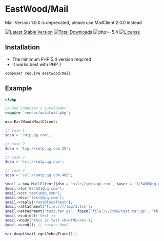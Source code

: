 # EastWood/Mail

Mail Version 1.0.0 is deprecated, please use MailClient 2.0.0 instead

[![Latest Stable Version](https://poser.pugx.org/eastwood/mail/v/stable)](https://packagist.org/packages/eastwood/mail)
[![Total Downloads](https://poser.pugx.org/eastwood/mail/downloads)](https://packagist.org/packages/eastwood/mail)
![php>=5.4](https://img.shields.io/badge/php-%3E%3D5.4-orange.svg?maxAge=2592000)
[![License](https://poser.pugx.org/eastwood/mail/license)](https://packagist.org/packages/eastwood/mail)



Installation
------------
- The minimum PHP 5.4 version required
- It works best with PHP 7

```
composer require eastwood/mail
```



Example
------------

```php
<?php

//Load Composer's autoloader
require 'vendor/autoload.php';

use EastWood\MailClient;

// case 1
$dsn = 'smtp.qq.com'; 

// case 2
$dsn = 'tcp://smtp.qq.com:25';

// case 3
$dsn = 'ssl://smtp.qq.com';

// case 4
$dsn = 'ssl://smtp.qq.com:465';

$mail = new MailClient($dsn = 'ssl://smtp.qq.com', $user = '123456@qq.com', $password = '843390444', $timeout = 5);
$mail->to('654321@qq.com'); 
$mail->cc('test1@qq.com');
$mail->bcc('test2@qq.com');
$mail->reply('root@localhost');
$mail->attachment('file:////tmp/1.txt');
$mail->attachment('test.tar.gz', fopen('file:////tmp/test.tar.gz', 'rb'));
$mail->subject('test');
$mail->body('this is test <b>HTML</b>');
$mail->send(); // return bool

var_dump($mail->getDebugTrace());


```